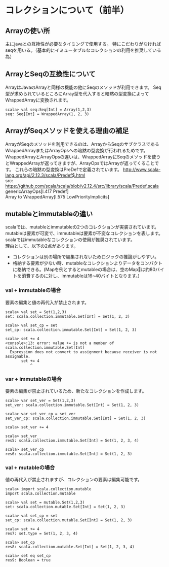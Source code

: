 # コレクションについて（前半）  

## Arrayの使い所
主にjavaとの互換性が必要なタイミングで使用する。
特にこだわりがなければseqを用いる。（基本的にイミュータブルなコレクションの利用を推奨している為）

## ArrayとSeqの互換性について
ArrayはJavaのArrayと同様の機能の他にSeqのメソッドが利用できます。 
Seq型が求められているところにArray型を代入すると暗黙の型変換によってWrappedArrayに変換されます。  

```
scala> val seq:Seq[Int] = Array(1,2,3)
seq: Seq[Int] = WrappedArray(1, 2, 3)
```

## ArrayがSeqメソッドを使える理由の補足
ArrayがSeqのメソッドを利用できるのは、ArrayからSeqのサブクラスであるWrappedArrayまたはArrayOpsへの暗黙の型変換が行われるためです。
WrappedArrayとArrayOpsの違いは、WrappedArrayにSeqのメソッドを使うとWrappedArrayが返ってきますが、ArrayOpsではArrayが返ってくることです。
これらの暗黙の型変換はPreDefで定義されています。
http://www.scala-lang.org/api/2.12.3/scala/Predef$.html  
src:  
https://github.com/scala/scala/blob/v2.12.4/src/library/scala/Predef.scala  
genericArrayOps[l.417 Predef]  
Array to WrappedArray[l.575 LowPriorityImplicits]  

## mutableとimmutableの違い  
scalaでは、mutableとimmutableの2つのコレクションが実装されています。  
mutableは要素が可変で、immutableは要素が不変なコレクションを表します。
scalaではimmutableなコレクションの使用が推奨されています。  
理由として、以下の2点があります。  
* コレクションは別の場所で編集されないためロジックの推論がしやすい。  
* 格納する要素が少ない時、mutableなコレクションよりデータをコンパクトに格納できる。(Mapを例とするとmutableの場合は、空のMapは約80バイトを消費するのに対し、immutableは16~40バイトとなります。)

### val + immutableの場合  
要素の編集と値の再代入が禁止されます。  

```
scala> val set = Set(1,2,3)
set: scala.collection.immutable.Set[Int] = Set(1, 2, 3)

scala> val set_cp = set
set_cp: scala.collection.immutable.Set[Int] = Set(1, 2, 3)

scala> set += 4
<console>:13: error: value += is not a member of scala.collection.immutable.Set[Int]
  Expression does not convert to assignment because receiver is not assignable.
       set += 4
           ^
```

### var + immutableの場合  
要素の編集が禁止されているため、新たなコレクションを作成します。  

```
scala> var set_ver = Set(1,2,3)
set_ver: scala.collection.immutable.Set[Int] = Set(1, 2, 3)

scala> var set_ver_cp = set_ver
set_ver_cp: scala.collection.immutable.Set[Int] = Set(1, 2, 3)

scala> set_ver += 4

scala> set_ver
res5: scala.collection.immutable.Set[Int] = Set(1, 2, 3, 4)

scala> set_ver_cp
res6: scala.collection.immutable.Set[Int] = Set(1, 2, 3)
```

### val + mutableの場合  
値の再代入が禁止されますが、コレクションの要素は編集可能です。  

```
scala> import scala.collection.mutable
import scala.collection.mutable

scala> val set = mutable.Set(1,2,3)
set: scala.collection.mutable.Set[Int] = Set(1, 2, 3)

scala> val set_cp = set
set_cp: scala.collection.mutable.Set[Int] = Set(1, 2, 3)

scala> set += 4
res7: set.type = Set(1, 2, 3, 4)

scala> set_cp
res8: scala.collection.mutable.Set[Int] = Set(1, 2, 3, 4)

scala> set eq set_cp
res9: Boolean = true
```